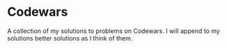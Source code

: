 # Codewars

A collection of my solutions to problems on Codewars. I will append to my solutions better solutions as I think of them.